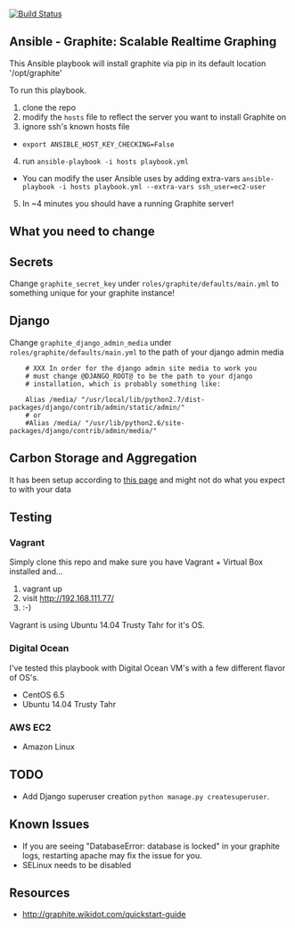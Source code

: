 [![Build Status](https://travis-ci.org/dmichel1/ansible-graphite.png?branch=master)](https://travis-ci.org/dmichel1/ansible-graphite)

Ansible - Graphite: Scalable Realtime Graphing
------------------
This Ansible playbook will install graphite via pip in its default location '/opt/graphite'


To run this playbook.

1. clone the repo
2. modify the `hosts` file to reflect the server you want to install Graphite on
3. ignore ssh's known hosts file
  * `export ANSIBLE_HOST_KEY_CHECKING=False`
4. run `ansible-playbook -i hosts playbook.yml`
  * You can modify the user Ansible uses by adding extra-vars `ansible-playbook -i hosts playbook.yml --extra-vars ssh_user=ec2-user`
5. In ~4 minutes you should have a running Graphite server!



What you need to change
-----------------------
## Secrets
Change `graphite_secret_key` under `roles/graphite/defaults/main.yml` to something unique for your graphite instance!

## Django
Change `graphite_django_admin_media` under `roles/graphite/defaults/main.yml` to the path of your django admin media
```
    # XXX In order for the django admin site media to work you
    # must change @DJANGO_ROOT@ to be the path to your django
    # installation, which is probably something like:

    Alias /media/ "/usr/local/lib/python2.7/dist-packages/django/contrib/admin/static/admin/"
    # or 
    #Alias /media/ "/usr/lib/python2.6/site-packages/django/contrib/admin/media/"
```

## Carbon Storage and Aggregation
It has been setup according to [this page](https://github.com/etsy/statsd/blob/master/docs/graphite.md) and might not do what you expect to with your data


Testing
--------

### Vagrant
Simply clone this repo and make sure you have Vagrant + Virtual Box installed and...
  1. vagrant up
  2. visit http://192.168.111.77/
  3. :-) 

Vagrant is using Ubuntu 14.04 Trusty Tahr for it's OS.


### Digital Ocean
I've tested this playbook with Digital Ocean VM's with a few different flavor of OS's.

  * CentOS 6.5
  * Ubuntu 14.04 Trusty Tahr

### AWS EC2
  * Amazon Linux



TODO
----
* Add Django superuser creation `python manage.py createsuperuser`.


Known Issues
------------
* If you are seeing "DatabaseError: database is locked" in your graphite logs, restarting apache may fix the issue for you. 
* SELinux needs to be disabled


Resources
---------
* http://graphite.wikidot.com/quickstart-guide
